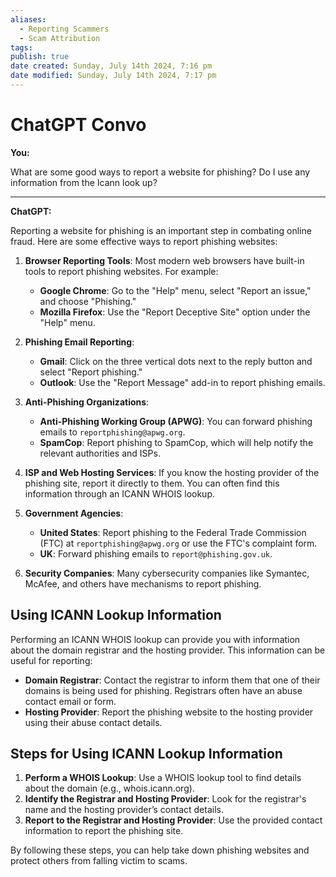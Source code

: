 ```yaml
---
aliases:
  - Reporting Scammers
  - Scam Attribution
tags: 
publish: true
date created: Sunday, July 14th 2024, 7:16 pm
date modified: Sunday, July 14th 2024, 7:17 pm
---
```


# ChatGPT Convo
**You:**

What are some good ways to report a website for phishing?  Do I use any information from the Icann look up?

* * *

**ChatGPT:**

Reporting a website for phishing is an important step in combating online fraud. Here are some effective ways to report phishing websites:

1. **Browser Reporting Tools**: Most modern web browsers have built-in tools to report phishing websites. For example:
    
    - **Google Chrome**: Go to the "Help" menu, select "Report an issue," and choose "Phishing."
    - **Mozilla Firefox**: Use the "Report Deceptive Site" option under the "Help" menu.
2. **Phishing Email Reporting**:
    
    - **Gmail**: Click on the three vertical dots next to the reply button and select "Report phishing."
    - **Outlook**: Use the "Report Message" add-in to report phishing emails.
3. **Anti-Phishing Organizations**:
    
    - **Anti-Phishing Working Group (APWG)**: You can forward phishing emails to `reportphishing@apwg.org`.
    - **SpamCop**: Report phishing to SpamCop, which will help notify the relevant authorities and ISPs.
4. **ISP and Web Hosting Services**: If you know the hosting provider of the phishing site, report it directly to them. You can often find this information through an ICANN WHOIS lookup.
    
5. **Government Agencies**:
    
    - **United States**: Report phishing to the Federal Trade Commission (FTC) at `reportphishing@apwg.org` or use the FTC's complaint form.
    - **UK**: Forward phishing emails to `report@phishing.gov.uk`.
6. **Security Companies**: Many cybersecurity companies like Symantec, McAfee, and others have mechanisms to report phishing.
    

## Using ICANN Lookup Information
Performing an ICANN WHOIS lookup can provide you with information about the domain registrar and the hosting provider. This information can be useful for reporting:

- **Domain Registrar**: Contact the registrar to inform them that one of their domains is being used for phishing. Registrars often have an abuse contact email or form.
- **Hosting Provider**: Report the phishing website to the hosting provider using their abuse contact details.

## Steps for Using ICANN Lookup Information
1. **Perform a WHOIS Lookup**: Use a WHOIS lookup tool to find details about the domain (e.g., whois.icann.org).
2. **Identify the Registrar and Hosting Provider**: Look for the registrar's name and the hosting provider’s contact details.
3. **Report to the Registrar and Hosting Provider**: Use the provided contact information to report the phishing site.

By following these steps, you can help take down phishing websites and protect others from falling victim to scams.